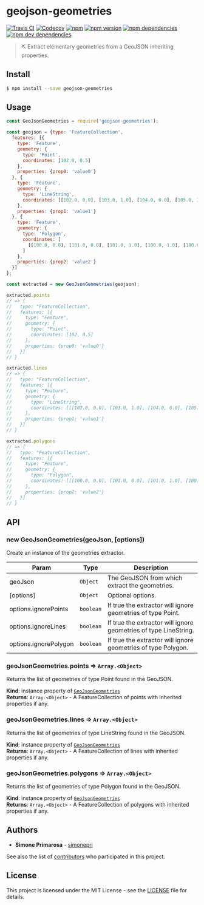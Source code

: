# geojson-geometries
[![Travis CI](https://travis-ci.org/simonepri/geojson-geometries.svg?branch=master)](https://travis-ci.org/simonepri/geojson-geometries) [![Codecov](https://img.shields.io/codecov/c/github/simonepri/geojson-geometries/master.svg)](https://codecov.io/gh/simonepri/geojson-geometries) [![npm](https://img.shields.io/npm/dm/geojson-geometries.svg)](https://www.npmjs.com/package/geojson-geometries) [![npm version](https://img.shields.io/npm/v/geojson-geometries.svg)](https://www.npmjs.com/package/geojson-geometries) [![npm dependencies](https://david-dm.org/simonepri/geojson-geometries.svg)](https://david-dm.org/simonepri/geojson-geometries) [![npm dev dependencies](https://david-dm.org/simonepri/geojson-geometries/dev-status.svg)](https://david-dm.org/simonepri/geojson-geometries#info=devDependencies)
> ⛏ Extract elementary geometries from a GeoJSON inheriting properties.

## Install
```bash
$ npm install --save geojson-geometries
```

## Usage
```javascript
const GeoJsonGeometries = require('geojson-geometries');

const geojson = {type: 'FeatureCollection',
  features: [{
    type: 'Feature',
    geometry: {
      type: 'Point',
      coordinates: [102.0, 0.5]
    },
    properties: {prop0: 'value0'}
  }, {
    type: 'Feature',
    geometry: {
      type: 'LineString',
      coordinates: [[102.0, 0.0], [103.0, 1.0], [104.0, 0.0], [105.0, 1.0]]
    },
    properties: {prop1: 'value1'}
  }, {
    type: 'Feature',
    geometry: {
      type: 'Polygon',
      coordinates: [
        [[100.0, 0.0], [101.0, 0.0], [101.0, 1.0], [100.0, 1.0], [100.0, 0.0]]
      ]
    },
    properties: {prop2: 'value2'}
  }]
};

const extracted = new GeoJsonGeometries(geojson);

extracted.points
// => {
//   type: "FeatureCollection",
//   features: [{
//     type: "Feature",
//     geometry: {
//       type: "Point",
//       coordinates: [102, 0.5]
//     },
//     properties: {prop0: 'value0'}
//   }]
// }

extracted.lines
// => {
//   type: "FeatureCollection",
//   features: [{
//     type: "Feature",
//     geometry: {
//       type: "LineString",
//       coordinates: [[[102.0, 0.0], [103.0, 1.0], [104.0, 0.0], [105.0, 1.0]]]
//     },
//     properties: {prop1: 'value1'}
//   }]
// }

extracted.polygons
// => {
//   type: "FeatureCollection",
//   features: [{
//     type: "Feature",
//     geometry: {
//       type: "Polygon",
//       coordinates: [[[100.0, 0.0], [101.0, 0.0], [101.0, 1.0], [100.0, 1.0], [100.0, 0.0]]]
//     },
//     properties: {prop2: 'value2'}
//   }]
// }
```

## API
<a name="new_GeoJsonGeometries_new"></a>

### new GeoJsonGeometries(geoJson, [options])
Create an instance of the geometries extractor.


| Param | Type | Description |
| --- | --- | --- |
| geoJson | <code>Object</code> | The GeoJSON from which extract the geometries. |
| [options] | <code>Object</code> | Optional options. |
| options.ignorePoints | <code>boolean</code> | If true the extractor will ignore  geometries of type Point. |
| options.ignoreLines | <code>boolean</code> | If true the extractor will ignore  geometries of type LineString. |
| options.ignorePolygon | <code>boolean</code> | If true the extractor will ignore  geometries of type Polygon. |

<a name="GeoJsonGeometries+points"></a>

### geoJsonGeometries.points ⇒ <code>Array.&lt;Object&gt;</code>
Returns the list of geometries of type Point found in the GeoJSON.

**Kind**: instance property of [<code>GeoJsonGeometries</code>](#GeoJsonGeometries)  
**Returns**: <code>Array.&lt;Object&gt;</code> - A FeatureCollection of points with inherited properties if any.  

<a name="GeoJsonGeometries+lines"></a>

### geoJsonGeometries.lines ⇒ <code>Array.&lt;Object&gt;</code>
Returns the list of geometries of type LineString found in the GeoJSON.

**Kind**: instance property of [<code>GeoJsonGeometries</code>](#GeoJsonGeometries)  
**Returns**: <code>Array.&lt;Object&gt;</code> - A FeatureCollection of lines with inherited properties if any.  

<a name="GeoJsonGeometries+polygons"></a>

### geoJsonGeometries.polygons ⇒ <code>Array.&lt;Object&gt;</code>
Returns the list of geometries of type Polygon found in the GeoJSON.

**Kind**: instance property of [<code>GeoJsonGeometries</code>](#GeoJsonGeometries)  
**Returns**: <code>Array.&lt;Object&gt;</code> - A FeatureCollection of polygons with inherited properties if any.  

## Authors
* **Simone Primarosa** - [simonepri](https://github.com/simonepri)

See also the list of [contributors](https://github.com/simonepri/world-country/contributors) who participated in this project.

## License
This project is licensed under the MIT License - see the [LICENSE](LICENSE) file for details.
